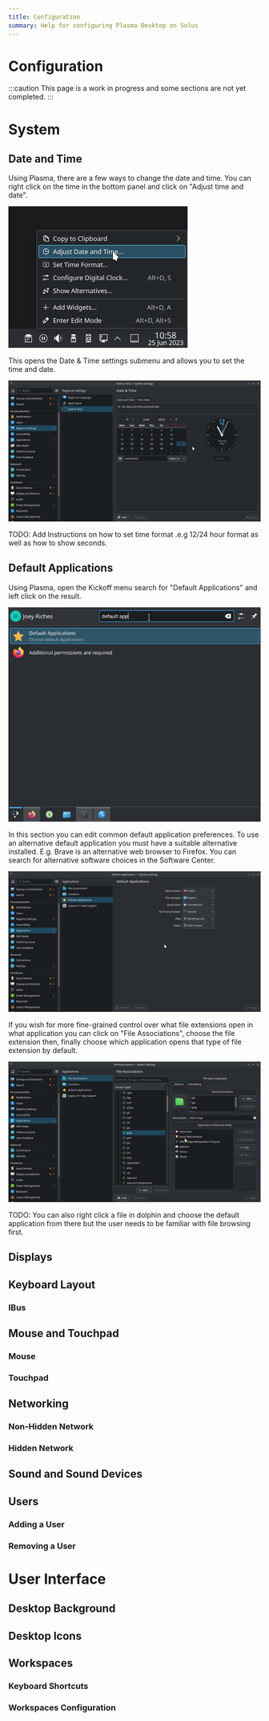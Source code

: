 ```yaml
---
title: Configuration
summary: Help for configuring Plasma Desktop on Solus
---
```


# Configuration

:::caution This page is a work in progress and some sections are not yet completed.
:::

# System

## Date and Time

Using Plasma, there are a few ways to change the date and time. You can right click on the time in the bottom panel and click on "Adjust time and date".

![Plasma Date and Time Right Click Menu](configuration/plasma-goto-timedate-settings.jpg)

This opens the Date & Time settings submenu and allows you to set the time and date.

![Plasma Date and Time Right Click Menu](configuration/plasma-edit-timedate-settings.jpg)

TODO: Add Instructions on how to set time format .e.g 12/24 hour format as well as how to show seconds.

## Default Applications

Using Plasma, open the Kickoff menu search for "Default Applications" and left click on the result.

![Plasma Search Default Applications](configuration/plasma-open-default-applications.jpg)

In this section you can edit common default application preferences. To use an alternative default application you must have a suitable alternative installed. E.g. Brave is an alternative web browser to Firefox. You can search for alternative software choices in the Software Center.

![Plasma Edit Default Applications](configuration/plasma-edit-default-applications.jpg)

If you wish for more fine-grained control over what file extensions open in what application you can click on "File Associations", choose the file extension then, finally choose which application opens that type of file extension by default.

![Plasma Edit File Associations](configuration/plasma-edit-file-associations.jpg)

TODO: You can also right click a file in dolphin and choose the default application from there but the user needs to be familiar with file browsing first.

## Displays

## Keyboard Layout

### IBus

## Mouse and Touchpad

### Mouse

### Touchpad

## Networking

### Non-Hidden Network

### Hidden Network

## Sound and Sound Devices

## Users

### Adding a User

### Removing a User

# User Interface

## Desktop Background

## Desktop Icons

## Workspaces

### Keyboard Shortcuts

### Workspaces Configuration
